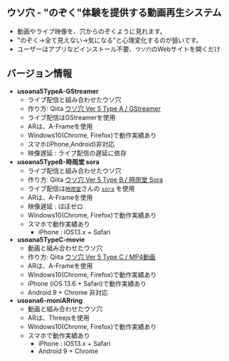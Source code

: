 ## ウソ穴 - "のぞく"体験を提供する動画再生システム

- 動画やライブ映像を、穴からのぞくように見れます。
- "のぞく→全て見えない→気になる"と心理変化するのが狙いです。
- ユーザーはアプリなどインストール不要、`ウソ穴`のWebサイトを開くだけ

## バージョン情報

- **usoana5TypeA-GStreamer**
    - ライブ配信と組み合わせたウソ穴
    - 作り方: Qiita [ウソ穴 Ver 5 Type A / GStreamer](https://qiita.com/zgw426/items/39fd3973ab8ce0a7e69c)
    - ライブ配信はGStreamerを使用
    - ARは、A-Frameを使用
    - Windows10(Chrome, Firefox)で動作実績あり
    - スマホ(iPhone,Android)非対応
    - 映像遅延 : ライブ配信の遅延に依存
- **usoana5TypeB-時雨堂 sora**
    - ライブ配信と組み合わせたウソ穴
    - 作り方: Qiita [ウソ穴 Ver 5 Type B / 時雨堂 Sora](https://qiita.com/zgw426/items/4a1f9ef19ab41a67c9b3)
    - ライブ配信は[`時雨堂`](https://shiguredo.jp/)さんの [`sora`](https://sora-labo.shiguredo.jp/) を使用
    - ARは、A-Frameを使用
    - 映像遅延 : ほぼゼロ
    - Windows10(Chrome, Firefox)で動作実績あり
    - スマホで動作実績あり
        - iPhone : iOS13.x + Safari
 - **usoana5TypeC-movie**
    - 動画と組み合わせたウソ穴
    - 作り方: Qiita [ウソ穴 Ver 5 Type C / MP4動画](https://qiita.com/zgw426/items/0116d7f4331dcf0ac29d)
    - ARは、A-Frameを使用
    - Windows10(Chrome, Firefox)で動作実績あり
    - iPhone (iOS 13.6 + Safari)で動作実績あり
    - Android 9 + Chrome 非対応
- **usoana6-moniARring**
    - 動画と組み合わせたウソ穴
    - ARは、Threejsを使用
    - Windows10(Chrome, Firefox)で動作実績あり
    - スマホで動作実績あり
        - iPhone : iOS13.x + Safari
        - Android 9 + Chrome






